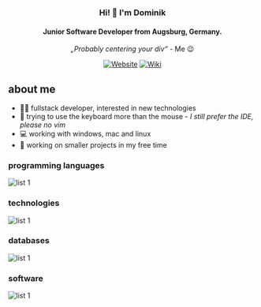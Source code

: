 <h3 align="center">Hi! 👋 I'm Dominik</h3>
<h4 align="center">Junior Software Developer from Augsburg, Germany.</h4>

<p align="center">
    <em>„Probably centering your div“</em> - Me 😉
</p>

<div align="center">

[![Website][badge-website]](https://www.baudom.de)
[![Wiki][badge-wiki]](https://wiki.baudom.de)

</div>

## about me

- 👨‍💻 fullstack developer, interested in new technologies 
- 🤪️ trying to use the keyboard more than the mouse - _I still prefer the IDE, please no vim_
- 💻 working with windows, mac and linux
- 🦦 working on smaller projects in my free time

### programming languages
<img alt="list 1" src="https://skillicons.dev/icons?i=dotnet,cs,java,md,nodejs,js,ts,kotlin,scala,html,css" />

### technologies
<img alt="list 1" src="https://skillicons.dev/icons?i=azure,heroku,sentry,nginx,bash,docker,firebase,supabase,git,github,githubactions,gitlab,gradle,jest,materialui,react,redux,remix,regex,spring" />

### databases
<img alt="list 1" src="https://skillicons.dev/icons?i=mysql,postgres,mongodb" />

### software
<img alt="list 1" src="https://skillicons.dev/icons?i=idea,vscode,androidstudio,postman,linux" />

[badge-website]: https://img.shields.io/website?down_color=orange&down_message=offline&label=website&up_color=green&up_message=online&url=https://www.baudom.de
[badge-wiki]: https://img.shields.io/website?down_color=orange&down_message=offline&label=wiki&up_color=green&up_message=online&url=https://wiki.baudom.de
